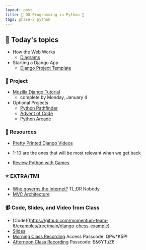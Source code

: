 ```yaml
---
layout: post
title: 🐍 OO Programming in Python 🐍
tags: phase-2 python
---
```


## 📅 Today's topics

- How the Web Works
    - [Diagrams](https://docs.google.com/presentation/d/17DzVQwmDKFo7jbwIwXdeecSLqbUphNweEC8_tC6mGNY/edit?usp=sharing)
- Starting a Django App
    - [Django Project Template](https://github.com/momentum-team-6/django-project-template-1)


### 🎯  Project

- [Mozilla Django Tutorial](https://developer.mozilla.org/en-US/docs/Learn/Server-side/Django/Tutorial_local_library_website)
    - complete by Monday, January 4
- Optional Projects
    - [Python Pathfinder](https://classroom.github.com/classrooms/73718172-momentum-team-6/assignments/optional---python-pathfinder)
    - [Advent of Code](https://adventofcode.com/)
    - [Python Arcade](https://learn.arcade.academy/)

### 🔖 Resources

* [Pretty Printed Django Videos](https://www.youtube.com/playlist?list=PLXmMXHVSvS-DQfOsQdXkzEZyD0Vei7PKf)
- 1-10 are the ones that will be most relevant when we get back
* [Review Python with Games](https://learn.arcade.academy/)

### ⭐️ EXTRA/TMI
* [Who governs the Internet?]((https://news.brown.edu/articles/2014/12/savage)) TL;DR Nobody
* [MVC Architecture](https://towardsdatascience.com/everything-you-need-to-know-about-mvc-architecture-3c827930b4c1)


### 📹 Code, Slides, and Video from Class

* [Code]((https://github.com/momentum-team-6/examples/tree/main/django-chess-example)
* [Slides](https://docs.google.com/presentation/d/17DzVQwmDKFo7jbwIwXdeecSLqbUphNweEC8_tC6mGNY/edit?usp=sharing)
* [Morning Class Recording](https://us02web.zoom.us/rec/share/Gbdd8gHPSyoQkExUqFA7eK1AYCeNLMFx5AHUZyAQtsEucHomZmnyqKLTLslFSXPU.t5vvro9BQHT9ZYtH)
Access Passcode: QPw*K5P!
* [Afternoon Class Recording](https://us02web.zoom.us/rec/share/9JGfwl-ZkOS5-wyVKosRjSJh4knrVgCu1EGxDcoAtH3LEA47aA7RMdZl4JSChPBB.N-EgzocH8-yZ4Eyw) 
Passcode: E&6YTuZ6
